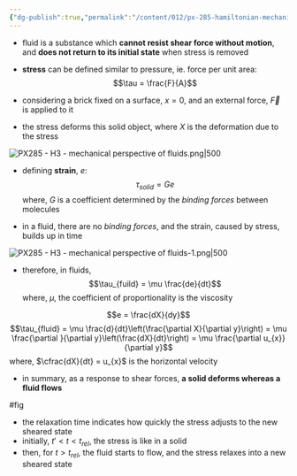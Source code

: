 ```yaml
---
{"dg-publish":true,"permalink":"/content/012/px-285-hamiltonian-mechanics-and-fluid-dynamics/h-introduction-to-fluids/px-285-h3-mechanical-perspective-of-fluids/","noteIcon":"1","created":"2025-01-09T14:42:19.537+00:00","updated":"2025-01-10T12:13:09.125+00:00"}
---
```


- fluid is a substance which **cannot resist shear force without motion**, and **does not return to its initial state** when stress is removed

- **stress** can be defined similar to pressure, ie. force per unit area:
$$\tau = \frac{F}{A}$$
- considering a brick fixed on a surface, $x=0$, and an external force, $\vec F$ is applied to it
- the stress deforms this solid object, where $X$ is the deformation due to the stress

![PX285 - H3 - mechanical perspective of fluids.png|500](/img/user/pics/PX285%20-%20H3%20-%20mechanical%20perspective%20of%20fluids.png)

- defining **strain**, $e$:
$$\tau_{solid} = G e$$
	where, $G$ is a coefficient determined by the *binding forces* between molecules

- in a fluid, there are no *binding forces*, and the strain, caused by stress, builds up in time

![PX285 - H3 - mechanical perspective of fluids-1.png|500](/img/user/pics/PX285%20-%20H3%20-%20mechanical%20perspective%20of%20fluids-1.png)

- therefore, in fluids,
$$\tau_{fuild} = \mu \frac{de}{dt}$$
	where, $\mu$, the coefficient of proportionality is the viscosity

$$e = \frac{dX}{dy}$$
$$\tau_{fluid} = \mu \frac{d}{dt}\left(\frac{\partial X}{\partial y}\right) = \mu \frac{\partial }{\partial y}\left(\frac{dX}{dt}\right) = \mu \frac{\partial u_{x}}{\partial y}$$
	where, $\cfrac{dX}{dt} = u_{x}$ is the horizontal velocity
- in summary, as a response to shear forces, **a solid deforms whereas a fluid flows**

#fig
- the relaxation time indicates how quickly the stress adjusts to the new sheared state
- initially, ${} t' < t < t_{rel}$, the stress is like in a solid
- then, for $t>t_{rel}$, the fluid starts to flow, and the stress relaxes into a new sheared state
